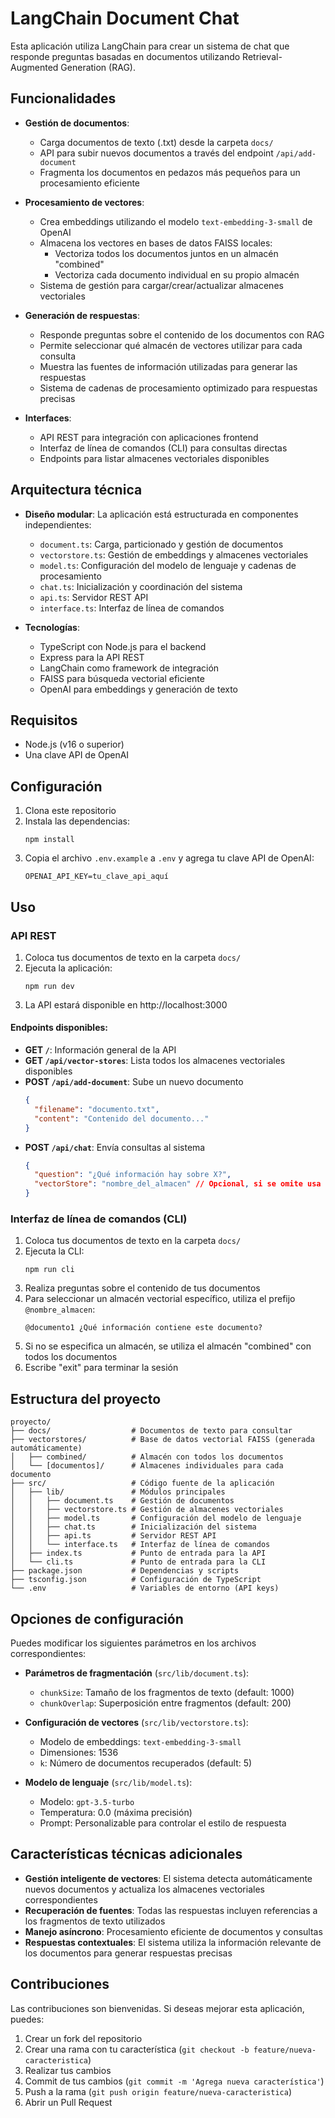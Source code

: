 # LangChain Document Chat

Esta aplicación utiliza LangChain para crear un sistema de chat que responde preguntas basadas en documentos utilizando Retrieval-Augmented Generation (RAG).

## Funcionalidades

- **Gestión de documentos**:
  - Carga documentos de texto (.txt) desde la carpeta `docs/`
  - API para subir nuevos documentos a través del endpoint `/api/add-document`
  - Fragmenta los documentos en pedazos más pequeños para un procesamiento eficiente

- **Procesamiento de vectores**:
  - Crea embeddings utilizando el modelo `text-embedding-3-small` de OpenAI
  - Almacena los vectores en bases de datos FAISS locales:
    - Vectoriza todos los documentos juntos en un almacén "combined"
    - Vectoriza cada documento individual en su propio almacén
  - Sistema de gestión para cargar/crear/actualizar almacenes vectoriales

- **Generación de respuestas**:
  - Responde preguntas sobre el contenido de los documentos con RAG
  - Permite seleccionar qué almacén de vectores utilizar para cada consulta
  - Muestra las fuentes de información utilizadas para generar las respuestas
  - Sistema de cadenas de procesamiento optimizado para respuestas precisas

- **Interfaces**:
  - API REST para integración con aplicaciones frontend
  - Interfaz de línea de comandos (CLI) para consultas directas
  - Endpoints para listar almacenes vectoriales disponibles

## Arquitectura técnica

- **Diseño modular**: La aplicación está estructurada en componentes independientes:
  - `document.ts`: Carga, particionado y gestión de documentos
  - `vectorstore.ts`: Gestión de embeddings y almacenes vectoriales
  - `model.ts`: Configuración del modelo de lenguaje y cadenas de procesamiento
  - `chat.ts`: Inicialización y coordinación del sistema
  - `api.ts`: Servidor REST API
  - `interface.ts`: Interfaz de línea de comandos

- **Tecnologías**:
  - TypeScript con Node.js para el backend
  - Express para la API REST
  - LangChain como framework de integración
  - FAISS para búsqueda vectorial eficiente
  - OpenAI para embeddings y generación de texto

## Requisitos

- Node.js (v16 o superior)
- Una clave API de OpenAI

## Configuración

1. Clona este repositorio
2. Instala las dependencias:
   ```
   npm install
   ```
3. Copia el archivo `.env.example` a `.env` y agrega tu clave API de OpenAI:
   ```
   OPENAI_API_KEY=tu_clave_api_aquí
   ```

## Uso

### API REST

1. Coloca tus documentos de texto en la carpeta `docs/`
2. Ejecuta la aplicación:
   ```
   npm run dev
   ```
3. La API estará disponible en http://localhost:3000

#### Endpoints disponibles:

- **GET `/`**: Información general de la API
- **GET `/api/vector-stores`**: Lista todos los almacenes vectoriales disponibles
- **POST `/api/add-document`**: Sube un nuevo documento
  ```json
  {
    "filename": "documento.txt",
    "content": "Contenido del documento..."
  }
  ```
- **POST `/api/chat`**: Envía consultas al sistema
  ```json
  {
    "question": "¿Qué información hay sobre X?",
    "vectorStore": "nombre_del_almacen" // Opcional, si se omite usa "combined"
  }
  ```

### Interfaz de línea de comandos (CLI)

1. Coloca tus documentos de texto en la carpeta `docs/`
2. Ejecuta la CLI:
   ```
   npm run cli
   ```
3. Realiza preguntas sobre el contenido de tus documentos
4. Para seleccionar un almacén vectorial específico, utiliza el prefijo `@nombre_almacen`:
   ```
   @documento1 ¿Qué información contiene este documento?
   ```
5. Si no se especifica un almacén, se utiliza el almacén "combined" con todos los documentos
6. Escribe "exit" para terminar la sesión

## Estructura del proyecto

```
proyecto/
├── docs/                  # Documentos de texto para consultar
├── vectorstores/          # Base de datos vectorial FAISS (generada automáticamente)
│   ├── combined/          # Almacén con todos los documentos
│   └── [documentos]/      # Almacenes individuales para cada documento
├── src/                   # Código fuente de la aplicación
│   ├── lib/               # Módulos principales
│   │   ├── document.ts    # Gestión de documentos
│   │   ├── vectorstore.ts # Gestión de almacenes vectoriales
│   │   ├── model.ts       # Configuración del modelo de lenguaje
│   │   ├── chat.ts        # Inicialización del sistema
│   │   ├── api.ts         # Servidor REST API
│   │   └── interface.ts   # Interfaz de línea de comandos
│   ├── index.ts           # Punto de entrada para la API
│   └── cli.ts             # Punto de entrada para la CLI
├── package.json           # Dependencias y scripts
├── tsconfig.json          # Configuración de TypeScript
└── .env                   # Variables de entorno (API keys)
```

## Opciones de configuración

Puedes modificar los siguientes parámetros en los archivos correspondientes:

- **Parámetros de fragmentación** (`src/lib/document.ts`):
  - `chunkSize`: Tamaño de los fragmentos de texto (default: 1000)
  - `chunkOverlap`: Superposición entre fragmentos (default: 200)

- **Configuración de vectores** (`src/lib/vectorstore.ts`):
  - Modelo de embeddings: `text-embedding-3-small`
  - Dimensiones: 1536
  - `k`: Número de documentos recuperados (default: 5)

- **Modelo de lenguaje** (`src/lib/model.ts`):
  - Modelo: `gpt-3.5-turbo`
  - Temperatura: 0.0 (máxima precisión)
  - Prompt: Personalizable para controlar el estilo de respuesta

## Características técnicas adicionales

- **Gestión inteligente de vectores**: El sistema detecta automáticamente nuevos documentos y actualiza los almacenes vectoriales correspondientes
- **Recuperación de fuentes**: Todas las respuestas incluyen referencias a los fragmentos de texto utilizados
- **Manejo asíncrono**: Procesamiento eficiente de documentos y consultas
- **Respuestas contextuales**: El sistema utiliza la información relevante de los documentos para generar respuestas precisas

## Contribuciones

Las contribuciones son bienvenidas. Si deseas mejorar esta aplicación, puedes:

1. Crear un fork del repositorio
2. Crear una rama con tu característica (`git checkout -b feature/nueva-caracteristica`)
3. Realizar tus cambios
4. Commit de tus cambios (`git commit -m 'Agrega nueva característica'`)
5. Push a la rama (`git push origin feature/nueva-caracteristica`)
6. Abrir un Pull Request 